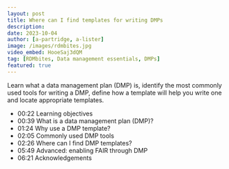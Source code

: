 ```yaml
---
layout: post
title: Where can I find templates for writing DMPs
description: 
date: 2023-10-04
author: [a-partridge, a-lister]
image: /images/rdmbites.jpg
video_embed: HooeSaj3dQM
tag: [RDMbites, Data management essentials, DMPs]
featured: true
---
```


Learn what a data management plan (DMP) is, identify the most commonly used tools for writing a DMP, define how a template will help you write one and locate appropriate templates. 

- 00:22 Learning objectives
- 00:39 What is a data management plan (DMP)?
- 01:24 Why use a DMP template?
- 02:05 Commonly used DMP tools
- 02:26 Where can I find DMP templates?
- 05:49 Advanced: enabling FAIR through DMP
- 06:21 Acknowledgements